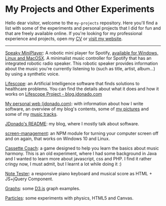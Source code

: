 # My Projects and Other Experiments

Hello dear visitor, welcome to the `my-projects` repository. Here you'll find a list with some of the experiments and personal projects that I did for fun and that are freely available online. If you're looking for my professional experience and projects, open my [CV](https://docs.google.com/file/d/0B2hOO8PX6CgfamxFMUo3SmF4S2M/edit) or [visit my website](https://www.jdonado.com/).

---

[Speaky MiniPlayer](https://github.com/fjrd84/speaky-miniplayer/blob/master/README.md): A robotic mini player for Spotify, [available for Windows, Linux and MacOSX](https://github.com/fjrd84/speaky-miniplayer/releases). A minimalist music controller for Spotify that has an integrated robotic radio speaker. This robotic speaker provides information about the music you're currently listening to (such as title, artist, album...) by using a synthetic voice.

[Lifescope](https://lifescope.jdonado.com/): an Artificial Intelligence software that finds solutions to healthcare problems. You can find the details about what it does and how it works on [Lifescope Project - blog.jdonado.com](https://blog.jdonado.com/lifescope-project/)

[My personal web (jdonado.com)](https://www.jdonado.com/): with information about how I write software, an overview of my blog's contents, some of [my pictures](https://www.flickr.com/photos/79693661@N05/albums) and some of my [music tracks](https://fractalfields.bandcamp.com/).

[JDonado's README](https://blog.jdonado.com/): my blog, where I mostly talk about software.

[screen-management](https://www.npmjs.com/package/screen-management): an NPM module for turning your computer screen off and on again, that works on Windows 10 and Linux.

[Cassette Coach](http://ccoach.jdonado.com/): a game designed to help you learn the basics about music harmony. This is an old experiment, where I had some background in Java and I wanted to learn more about javascript, css and PHP. I find it rather cringy now, I must admit, but I learnt a lot while doing it :)

[Note Tester](http://fjrd84.github.io/noteTester/): a responsive piano keyboard and musical score as HTML + JS+jQuery Component.

[Graphs](http://fjrd84.github.io/graphs/): some [D3.js](https://d3js.org/) graph examples.

[Particles](http://fjrd84.github.io/Particles/): some experiments with physics, HTML5 and Canvas.
